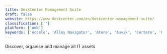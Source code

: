 ```yaml
---
title: DeskCenter Management Suite
draft: false 
website: https://www.deskcenter.com/en/deskcenter-management-suite/
classification: ['']
platform: ['Web']
keywords: ['Accelo', 'Alloy Navigator', 'Atera', 'Auvik', 'Certero', 'ConnectWise Automate', 'Kaseya VSA', 'LogicMonitor', 'ManageEngine Desktop Central', 'ManageEngine OpManager', 'Municity', 'Naverisk', 'PagerDuty', 'Pulseway', 'Revulytics', 'SolarWinds MSP Manager', 'Torii', 'WebTitan', 'ninjaRMM']
---
```

Discover, organise and manage all IT assets